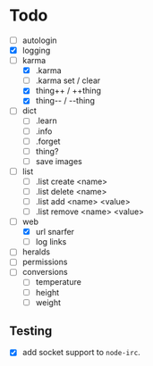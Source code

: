 # Todo

- [ ] autologin
- [x] logging
- [ ] karma
  - [x] .karma
  - [ ] .karma set / clear
  - [x] thing++ / ++thing
  - [x] thing-- / --thing
- [ ] dict
  - [ ] .learn
  - [ ] .info
  - [ ] .forget
  - [ ] thing?
  - [ ] save images
- [ ] list
  - [ ] .list create \<name\>
  - [ ] .list delete \<name\>
  - [ ] .list add \<name\> \<value\>
  - [ ] .list remove \<name\> \<value\>
- [ ] web
  - [x] url snarfer
  - [ ] log links
- [ ] heralds
- [ ] permissions
- [ ] conversions
  - [ ] temperature
  - [ ] height
  - [ ] weight

## Testing

- [x] add socket support to `node-irc`.
